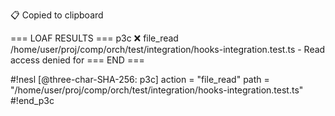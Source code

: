 📋 Copied to clipboard

=== LOAF RESULTS ===
p3c ❌ file_read /home/user/proj/comp/orch/test/integration/hooks-integration.test.ts - Read access denied for
=== END ===

#!nesl [@three-char-SHA-256: p3c]
action = "file_read"
path = "/home/user/proj/comp/orch/test/integration/hooks-integration.test.ts"
#!end_p3c